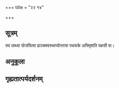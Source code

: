 +++
title = "२२ १४"

+++
## सूत्रम्
रथं लब्ध्वा योजयित्वा प्राञ्चमवस्थाप्योत्तरया रथचक्रे अभिमृशति पक्षसी वा।
## अनुकूला

## गृह्यतात्पर्यदर्शनम्

